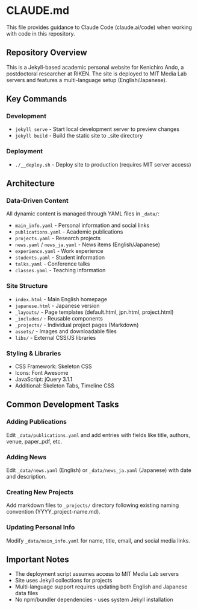 # CLAUDE.md

This file provides guidance to Claude Code (claude.ai/code) when working with code in this repository.

## Repository Overview

This is a Jekyll-based academic personal website for Kenichiro Ando, a postdoctoral researcher at RIKEN. The site is deployed to MIT Media Lab servers and features a multi-language setup (English/Japanese).

## Key Commands

### Development
- `jekyll serve` - Start local development server to preview changes
- `jekyll build` - Build the static site to _site directory

### Deployment
- `./__deploy.sh` - Deploy site to production (requires MIT server access)

## Architecture

### Data-Driven Content
All dynamic content is managed through YAML files in `_data/`:
- `main_info.yaml` - Personal information and social links
- `publications.yaml` - Academic publications
- `projects.yaml` - Research projects
- `news.yaml` / `news_ja.yaml` - News items (English/Japanese)
- `experience.yaml` - Work experience
- `students.yaml` - Student information
- `talks.yaml` - Conference talks
- `classes.yaml` - Teaching information

### Site Structure
- `index.html` - Main English homepage
- `japanese.html` - Japanese version
- `_layouts/` - Page templates (default.html, jpn.html, project.html)
- `_includes/` - Reusable components
- `_projects/` - Individual project pages (Markdown)
- `assets/` - Images and downloadable files
- `libs/` - External CSS/JS libraries

### Styling & Libraries
- CSS Framework: Skeleton CSS
- Icons: Font Awesome
- JavaScript: jQuery 3.1.1
- Additional: Skeleton Tabs, Timeline CSS

## Common Development Tasks

### Adding Publications
Edit `_data/publications.yaml` and add entries with fields like title, authors, venue, paper_pdf, etc.

### Adding News
Edit `_data/news.yaml` (English) or `_data/news_ja.yaml` (Japanese) with date and description.

### Creating New Projects
Add markdown files to `_projects/` directory following existing naming convention (YYYY_project-name.md).

### Updating Personal Info
Modify `_data/main_info.yaml` for name, title, email, and social media links.

## Important Notes
- The deployment script assumes access to MIT Media Lab servers
- Site uses Jekyll collections for projects
- Multi-language support requires updating both English and Japanese data files
- No npm/bundler dependencies - uses system Jekyll installation